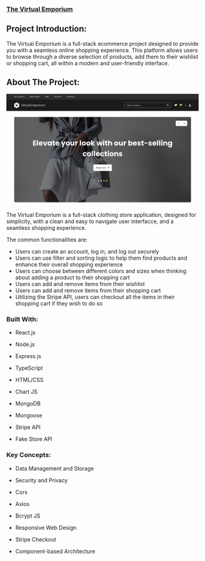 ### **[The Virtual Emporium](https://virtual-emporium.onrender.com/)**

## **Project Introduction:**

The Virtual Emporium is a full-stack ecommerce project designed to provide you with a seamless online shopping experience. This platform allows users to browse through a diverse selection of products, add them to their wishlist or shopping cart, all within a modern and user-friendly interface.


## **About The Project:**

![An image of the home screen of the Virtual Emporium application](/client/public/images/virtualEmporiumImage.png)

The Virtual Emporium is a full-stack clothing store application, designed for simplicity, with a clean and easy to navigate user interfacce, and a seamless shopping experience.


The common functionalities are:

- Users can create an account, log in, and log out securely
- Users can use filter and sorting logic to help them find products and enhance their overall shopping experience
- Users can choose between different colors and sizes when thinking about adding a product to their shopping cart
- Users can add and remove items from their wishlist
- Users can add and remove items from their shopping cart 
- Utilizing the Stripe API, users can checkout all the items in their shopping cart if they wish to do so


### **Built With:**

- React.js

- Node.js

- Express js

- TypeScript

- HTML/CSS

- Chart JS

- MongoDB

- Mongoose
  
- Stripe API
  
- Fake Store API

### **Key Concepts:**

- Data Management and Storage

- Security and Privacy

- Cors

- Axios

- Bcrypt JS

- Responsive Web Design

- Stripe Checkout

- Component-based Architecture
